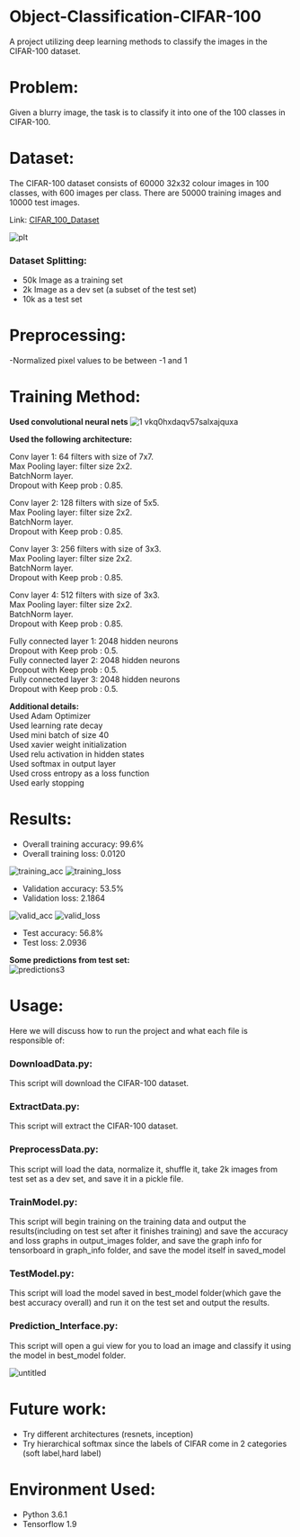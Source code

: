 # Object-Classification-CIFAR-100
A project utilizing deep learning methods to classify the images in the CIFAR-100 dataset.

# Problem:

Given a blurry image, the task is to classify it into one of the 100 classes in CIFAR-100.

# Dataset:

The CIFAR-100 dataset consists of 60000 32x32 colour images in 100 classes, with 600 images per class. There are 50000 training images and 10000 test images. 

Link: [CIFAR_100_Dataset](https://www.cs.toronto.edu/~kriz/cifar.html)

![plt](https://user-images.githubusercontent.com/6074821/52181190-11789a80-27f8-11e9-8104-7751bfce2e18.png)

### Dataset Splitting:
- 50k Image as a training set
- 2k Image as a dev set (a subset of the test set)
- 10k as a test set

# Preprocessing:
-Normalized pixel values to be between -1 and 1

# Training Method:

 **Used convolutional neural nets**
![1 vkq0hxdaqv57salxajquxa](https://user-images.githubusercontent.com/6074821/52169534-a6b95780-2742-11e9-9a16-c0fab98bbd1b.jpeg)

 **Used the following architecture:** <br/>
 
 Conv layer 1: 64 filters with size of 7x7. <br/>
 Max Pooling layer: filter size 2x2. <br/>
 BatchNorm layer. <br/>
 Dropout with Keep prob : 0.85. <br/>
 
 Conv layer 2: 128 filters with size of 5x5. <br/>
 Max Pooling layer: filter size 2x2. <br/>
 BatchNorm layer. <br/>
 Dropout with Keep prob : 0.85. <br/>
 
 Conv layer 3: 256 filters with size of 3x3. <br/>
 Max Pooling layer: filter size 2x2. <br/>
 BatchNorm layer. <br/>
 Dropout with Keep prob : 0.85. <br/>
 
 Conv layer 4: 512 filters with size of 3x3. <br/>
 Max Pooling layer: filter size 2x2. <br/>
 BatchNorm layer. <br/>
 Dropout with Keep prob : 0.85. <br/>
 
 Fully connected layer 1: 2048 hidden neurons <br/>
 Dropout with Keep prob : 0.5. <br/>
 Fully connected layer 2: 2048 hidden neurons <br/>
 Dropout with Keep prob : 0.5. <br/>
 Fully connected layer 3: 2048 hidden neurons <br/>
 Dropout with Keep prob : 0.5. <br/>

 **Additional details:** <br/>
 Used Adam Optimizer <br/>
 Used learning rate decay <br/>
 Used mini batch of size 40 <br/>
 Used xavier weight initialization <br/>
 Used relu activation in hidden states <br/>
 Used softmax in output layer <br/>
 Used cross entropy as a loss function <br/>
 Used early stopping <br/>
 
# Results:
- Overall training accuracy: 99.6%
- Overall training loss: 0.0120

![training_acc](https://user-images.githubusercontent.com/6074821/52183044-a9807f00-280c-11e9-8ac8-523fc344b017.png) ![training_loss](https://user-images.githubusercontent.com/6074821/52183059-cddc5b80-280c-11e9-8f3e-6e9f52b5d0f5.png)

- Validation accuracy: 53.5%
- Validation loss: 2.1864

![valid_acc](https://user-images.githubusercontent.com/6074821/52183076-f7958280-280c-11e9-9c41-db77f01c370b.png)
![valid_loss](https://user-images.githubusercontent.com/6074821/52183078-067c3500-280d-11e9-8523-17bba2698fdc.png)

- Test accuracy: 56.8%
- Test loss: 2.0936

**Some predictions from test set:** <br/>
![predictions3](https://user-images.githubusercontent.com/6074821/52183101-44795900-280d-11e9-8c38-e884a1b82a57.png)

# Usage:
Here we will discuss how to run the project and what each file is responsible of:

### DownloadData.py:
This script will download the CIFAR-100 dataset.

### ExtractData.py:
This script will extract the CIFAR-100 dataset.

### PreprocessData.py:
This script will load the data, normalize it, shuffle it, take 2k images from test set as a dev set, and save it in a pickle file.

### TrainModel.py:
This script will begin training on the training data and output the results(including on test set after it finishes training) and save the accuracy and loss graphs in output_images folder, and save the graph info for tensorboard in graph_info folder, and save the model itself in saved_model

### TestModel.py:
This script will load the model saved in best_model folder(which gave the best accuracy overall) and run it on the test set and output the results.

### Prediction_Interface.py:
This script will open a gui view for you to load an image and classify it using the model in best_model folder. <br/>

![untitled](https://user-images.githubusercontent.com/6074821/52183394-2d883600-2810-11e9-8164-c57fa0c7867e.jpg)

# Future work:

- Try different architectures (resnets, inception) 
- Try hierarchical softmax since the labels of CIFAR come in 2 categories (soft label,hard label) 

# Environment Used:
- Python 3.6.1
- Tensorflow 1.9
